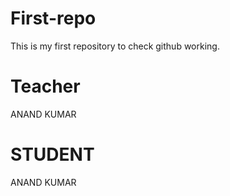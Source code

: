 # First-repo
This is my first repository to check github working.

# Teacher
ANAND KUMAR

# STUDENT
ANAND KUMAR